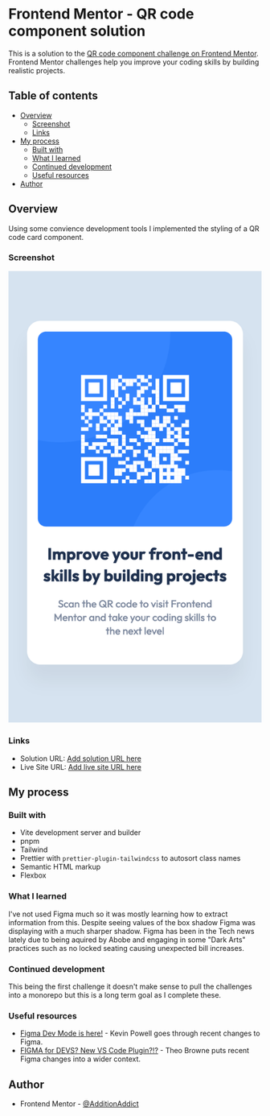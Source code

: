 # Frontend Mentor - QR code component solution

This is a solution to the [QR code component challenge on Frontend Mentor](https://www.frontendmentor.io/challenges/qr-code-component-iux_sIO_H). Frontend Mentor challenges help you improve your coding skills by building realistic projects.

## Table of contents

- [Overview](#overview)
  - [Screenshot](#screenshot)
  - [Links](#links)
- [My process](#my-process)
  - [Built with](#built-with)
  - [What I learned](#what-i-learned)
  - [Continued development](#continued-development)
  - [Useful resources](#useful-resources)
- [Author](#author)

## Overview

Using some convience development tools I implemented the styling of a QR code card component.

### Screenshot

![mobile](./output/mobile-output.png)

### Links

- Solution URL: [Add solution URL here](https://your-solution-url.com)
- Live Site URL: [Add live site URL here](https://your-live-site-url.com)

## My process

### Built with

- Vite development server and builder
- pnpm
- Tailwind
- Prettier with `prettier-plugin-tailwindcss` to autosort class names
- Semantic HTML markup
- Flexbox

### What I learned

I've not used Figma much so it was mostly learning how to extract information from this. Despite seeing values of the box shadow Figma was displaying with a much sharper shadow. Figma has been in the Tech news lately due to being aquired by Abobe and engaging in some "Dark Arts" practices such as no locked seating causing unexpected bill increases.

### Continued development

This being the first challenge it doesn't make sense to pull the challenges into a monorepo but this is a long term goal as I complete these.

### Useful resources

- [Figma Dev Mode is here!](https://www.youtube.com/watch?v=063yVWoQvoY) - Kevin Powell goes through recent changes to Figma.
- [FIGMA for DEVS? New VS Code Plugin?!?](https://www.youtube.com/watch?v=MiwSUfyHgRE) - Theo Browne puts recent Figma changes into a wider context.

## Author

- Frontend Mentor - [@AdditionAddict](https://www.frontendmentor.io/profile/AdditionAddict)
